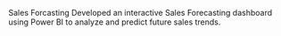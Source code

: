 Sales Forcasting
Developed an interactive Sales Forecasting dashboard using Power BI to analyze and predict future sales
trends.
